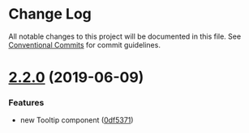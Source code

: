 # Change Log

All notable changes to this project will be documented in this file.
See [Conventional Commits](https://conventionalcommits.org) for commit guidelines.

# [2.2.0](https://github.com/quid/refraction/tree/master/packages/react-tooltip/compare/v2.1.3...v2.2.0) (2019-06-09)


### Features

* new Tooltip component ([0df5371](https://github.com/quid/refraction/tree/master/packages/react-tooltip/commit/0df5371))
